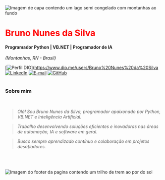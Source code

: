 <img align="center" padding="0" alt="Imagem de capa contendo um lago semi congelado com montanhas ao fundo" src="https://media.licdn.com/dms/image/D4D16AQHleJwD7SZAYg/profile-displaybackgroundimage-shrink_350_1400/0/1708634547699?e=1714608000&v=beta&t=UA9hWN_DX404qGZGPHM-UK7sf5sHymVXysBj3SvvR1I">
<br >
<h1> 
  <a href="https://www.linkedin.com/in/bruno-nunes-da-silva-74763b287/" style="color: #f00 !important; text-decoration: none; color: inherit;">
    <span>Bruno Nunes da Silva</span>
  </a>
</h1>

#### Programador Python | VB.NET | Programador de IA  
<i>(Montanhas, RN - Brasil)</i>

[![Perfil DIO](https://img.shields.io/badge/-Meu%20Perfil%20na%20DIO-0077B5?style=for-the-badge&logo=gitbook&logoColor=white)](https://www.dio.me/users/Bruno%20Nunes%20da%20Silva
[![LinkedIn](https://img.shields.io/badge/linkedin-%230077B5.svg?style=for-the-badge&logo=linkedin&logoColor=white)](https://www.linkedin.com/in/bruno-nunes-da-silva-74763b287/)
[![E-mail](https://img.shields.io/badge/-Email-0077B5?style=for-the-badge&logo=microsoft-outlook&logoColor=white)](mailto:seuemail@exemplo.com)
[![GitHub](https://img.shields.io/badge/GitHub-0077B5?style=for-the-badge&logo=github&logoColor=white)](https://github.com/BrunoNunesdaSilva)
<br />
<br />

### Sobre mim
<i>
<br />

> Olá! Sou Bruno Nunes da Silva, programador apaixonado por Python, VB.NET e Inteligência Artificial.
  
> Trabalho desenvolvendo soluções eficientes e inovadoras nas áreas de automação, IA e software em geral.
  
> Busco sempre aprendizado contínuo e colaboração em projetos desafiadores.
<br />
<br />
</i>

<br />

<img align="center" padding="0" alt="Imagem do footer da pagina contendo um trilho de trem ao por do sol" src="https://media.licdn.com/dms/image/C5616AQEy_2s0SSuEUA/profile-displaybackgroundimage-shrink_350_1400/0/1658235864274?e=1714608000&v=beta&t=jYrHUWyaoJJ--afHNEZQvgMZ2w9tMoNetRLLjFJ_Oho">
